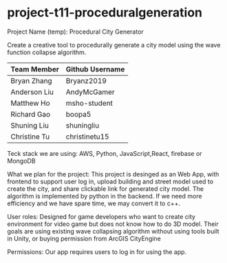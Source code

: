 # project-t11-proceduralgeneration
Project Name (temp): Procedural City Generator

Create a creative tool to procedurally generate a city model using the wave function collapse algorithm.


| Team Member  | Github Username |
| -----------  | --------------- |
| Bryan Zhang  | Bryanz2019     |
| Anderson Liu | AndyMcGamer    |
| Matthew Ho   | msho-student   |
| Richard Gao  | boopa5         |
| Shuning Liu  | shuningliu     |
| Christine Tu | christinetu15  |


Teck stack we are using: AWS, Python, JavaScript,React, firebase or MongoDB


What we plan for the project: This project is desinged as an Web App, with frontend to support user log in, upload building and street model used to create the city, and share clickable link for generated city model. The algorithm is implemented by python in the backend. If we need more efficiency and we have spare time, we may convert it to c++. 


User roles: Designed for game developers who want to create city environment for video game but does not know how to do 3D model.
Their goals are using existing wave collapsing algorithm without using tools built in Unity, or buying permission from ArcGIS CityEngine


Permissions: Our app requires users to log in for using the app.